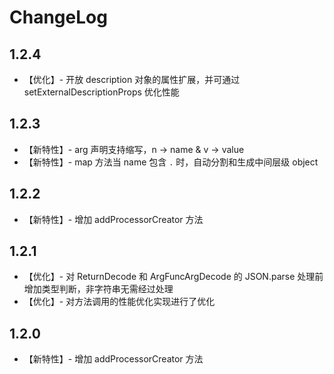 ChangeLog
========

1.2.4
-------

+ 【优化】- 开放 description 对象的属性扩展，并可通过 setExternalDescriptionProps 优化性能


1.2.3
-------

+ 【新特性】- arg 声明支持缩写，n -> name & v -> value
+ 【新特性】- map 方法当 name 包含 `.` 时，自动分割和生成中间层级 object


1.2.2
-------

+ 【新特性】- 增加 addProcessorCreator 方法


1.2.1
-------

+ 【优化】- 对 ReturnDecode 和 ArgFuncArgDecode 的 JSON.parse 处理前增加类型判断，非字符串无需经过处理
+ 【优化】- 对方法调用的性能优化实现进行了优化


1.2.0
-------

+ 【新特性】- 增加 addProcessorCreator 方法